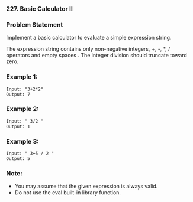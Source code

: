 ### 227. Basic Calculator II


### Problem Statement
Implement a basic calculator to evaluate a simple expression string.

The expression string contains only non-negative integers, +, -, *, / operators and empty spaces . The integer division should truncate toward zero.

### Example 1:
```
Input: "3+2*2"
Output: 7
```

### Example 2:
```
Input: " 3/2 "
Output: 1
```

### Example 3:
```
Input: " 3+5 / 2 "
Output: 5
```

### Note:

* You may assume that the given expression is always valid.
* Do not use the eval built-in library function.
